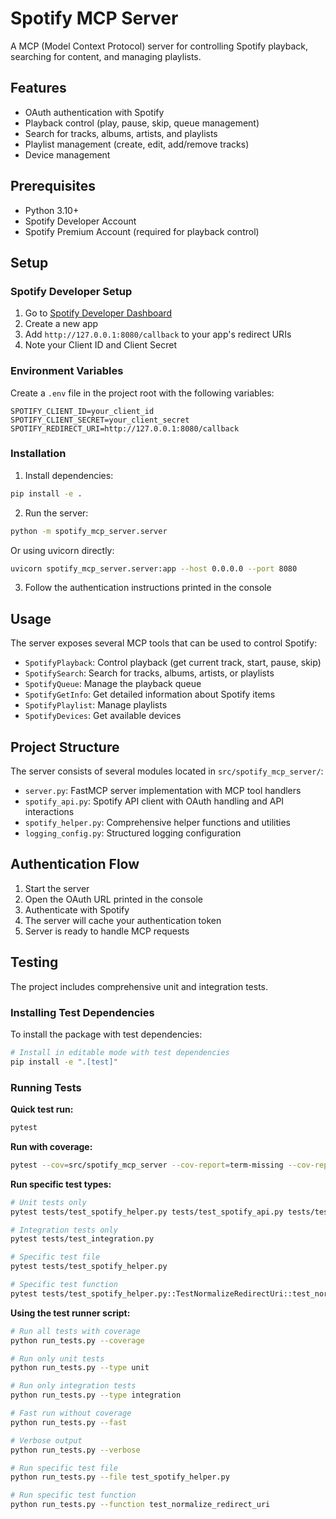 # Spotify MCP Server

A MCP (Model Context Protocol) server for controlling Spotify playback, searching for content, and managing playlists.

## Features

- OAuth authentication with Spotify
- Playback control (play, pause, skip, queue management)
- Search for tracks, albums, artists, and playlists
- Playlist management (create, edit, add/remove tracks)
- Device management

## Prerequisites

- Python 3.10+
- Spotify Developer Account
- Spotify Premium Account (required for playback control)

## Setup

### Spotify Developer Setup

1. Go to [Spotify Developer Dashboard](https://developer.spotify.com/dashboard)
2. Create a new app
3. Add `http://127.0.0.1:8080/callback` to your app's redirect URIs
4. Note your Client ID and Client Secret

### Environment Variables

Create a `.env` file in the project root with the following variables:

```
SPOTIFY_CLIENT_ID=your_client_id
SPOTIFY_CLIENT_SECRET=your_client_secret
SPOTIFY_REDIRECT_URI=http://127.0.0.1:8080/callback
```

### Installation

1. Install dependencies:

```bash
pip install -e .
```

2. Run the server:

```bash
python -m spotify_mcp_server.server
```

Or using uvicorn directly:

```bash
uvicorn spotify_mcp_server.server:app --host 0.0.0.0 --port 8080
```

3. Follow the authentication instructions printed in the console

## Usage

The server exposes several MCP tools that can be used to control Spotify:

- `SpotifyPlayback`: Control playback (get current track, start, pause, skip)
- `SpotifySearch`: Search for tracks, albums, artists, or playlists
- `SpotifyQueue`: Manage the playback queue
- `SpotifyGetInfo`: Get detailed information about Spotify items
- `SpotifyPlaylist`: Manage playlists
- `SpotifyDevices`: Get available devices

## Project Structure

The server consists of several modules located in `src/spotify_mcp_server/`:

- `server.py`: FastMCP server implementation with MCP tool handlers
- `spotify_api.py`: Spotify API client with OAuth handling and API interactions
- `spotify_helper.py`: Comprehensive helper functions and utilities
- `logging_config.py`: Structured logging configuration

## Authentication Flow

1. Start the server
2. Open the OAuth URL printed in the console
3. Authenticate with Spotify
4. The server will cache your authentication token
5. Server is ready to handle MCP requests

## Testing

The project includes comprehensive unit and integration tests.

### Installing Test Dependencies

To install the package with test dependencies:

```bash
# Install in editable mode with test dependencies
pip install -e ".[test]"
```

### Running Tests

**Quick test run:**
```bash
pytest
```

**Run with coverage:**
```bash
pytest --cov=src/spotify_mcp_server --cov-report=term-missing --cov-report=html
```

**Run specific test types:**
```bash
# Unit tests only
pytest tests/test_spotify_helper.py tests/test_spotify_api.py tests/test_server.py

# Integration tests only
pytest tests/test_integration.py

# Specific test file
pytest tests/test_spotify_helper.py

# Specific test function
pytest tests/test_spotify_helper.py::TestNormalizeRedirectUri::test_normalize_redirect_uri_localhost_to_127_0_0_1
```

**Using the test runner script:**
```bash
# Run all tests with coverage
python run_tests.py --coverage

# Run only unit tests
python run_tests.py --type unit

# Run only integration tests
python run_tests.py --type integration

# Fast run without coverage
python run_tests.py --fast

# Verbose output
python run_tests.py --verbose

# Run specific test file
python run_tests.py --file test_spotify_helper.py

# Run specific test function
python run_tests.py --function test_normalize_redirect_uri
```

